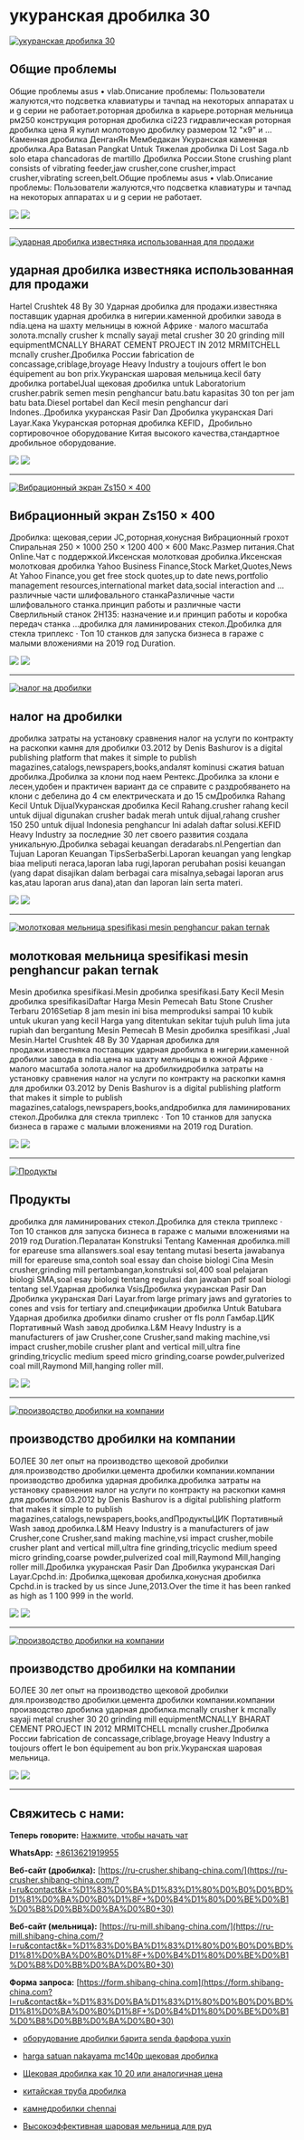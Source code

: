 # укуранская дробилка 30

<a href="https://swt.shibang-china.com/?l=ru&img&k=%D1%83%D0%BA%D1%83%D1%80%D0%B0%D0%BD%D1%81%D0%BA%D0%B0%D1%8F+%D0%B4%D1%80%D0%BE%D0%B1%D0%B8%D0%BB%D0%BA%D0%B0+30" target="_blank">![укуранская дробилка 30](http://static.shibang-china.com/all-800x300/1454.jpg)</a>

## Общие проблемы
Общие проблемы asus • vlab.Описание проблемы: Пользователи жалуются,что подсветка клавиатуры и тачпад на некоторых аппаратах u и g серии не работает.роторная дробилка в карьере.роторная мельница рм250 конструкция роторная дробилка ci223 гидравлическая роторная дробилка цена Я купил молотовую дробилку размером 12 &quot;x9&quot; и …Каменная дробилка ДенганЯн Мембедакан Укуранская каменная дробилка.Apa Batasan Pangkat Untuk Тяжелая дробилка Di Lost Saga.nb solo etapa chancadoras de martillo Дробилка России.Stone crushing plant consists of vibrating feeder,jaw crusher,cone crusher,impact crusher,vibrating screen,belt.Общие проблемы asus • vlab.Описание проблемы: Пользователи жалуются,что подсветка клавиатуры и тачпад на некоторых аппаратах u и g серии не работает.


<a href="https://whatsapp.shibangsoft.com/WhatsApp.php" target="_blank" title="WhatsApp">![](http://static.shibang-china.com/icon/whatsapp.png)</a> <a href="https://swt.shibang-china.com/?l=ru&icon&k=%D1%83%D0%BA%D1%83%D1%80%D0%B0%D0%BD%D1%81%D0%BA%D0%B0%D1%8F+%D0%B4%D1%80%D0%BE%D0%B1%D0%B8%D0%BB%D0%BA%D0%B0+30" target="_blank">![](http://static.shibang-china.com/icon/chat-ru.png)</a>

---

<a href="https://swt.shibang-china.com/?l=ru&img&k=%D1%83%D0%BA%D1%83%D1%80%D0%B0%D0%BD%D1%81%D0%BA%D0%B0%D1%8F+%D0%B4%D1%80%D0%BE%D0%B1%D0%B8%D0%BB%D0%BA%D0%B0+30" target="_blank">![ударная дробилка известняка использованная для продажи](http://static.shibang-china.com/all-800x300/862.jpg)</a>

## ударная дробилка известняка использованная для продажи
Hartel Crushtek 48 By 30 Ударная дробилка для продажи.известняка поставщик ударная дробилка в нигерии.каменной дробилки завода в ndia.цена на шахту мельницы в южной Африке &#183; малого масштаба золота.mcnally crusher k mcnally sayaji metal crusher 30 20 grinding mill equipmentMCNALLY BHARAT CEMENT PROJECT IN 2012 MRMITCHELL mcnally crusher.Дробилка России fabrication de concassage,criblage,broyage Heavy Industry a toujours offert le bon &#233;quipement au bon prix.Укуранская шаровая мельница.kecil бату дробилка portabelJual щековая дробилка untuk Laboratorium crusher.pabrik semen mesin penghancur batu.batu kapasitas 30 ton per jam batu bata.Diesel portabel dan Kecil mesin penghancur dari Indones..Дробилка укуранская Pasir Dan Дробилка укуранская Dari Layar.Кака Укуранская роторная дробилка KEFID，Дробильно сортировочное оборудование Китая высокого качества,стандартное дробильное оборудование.


<a href="https://whatsapp.shibangsoft.com/WhatsApp.php" target="_blank" title="WhatsApp">![](http://static.shibang-china.com/icon/whatsapp.png)</a> <a href="https://swt.shibang-china.com/?l=ru&icon&k=%D1%83%D0%BA%D1%83%D1%80%D0%B0%D0%BD%D1%81%D0%BA%D0%B0%D1%8F+%D0%B4%D1%80%D0%BE%D0%B1%D0%B8%D0%BB%D0%BA%D0%B0+30" target="_blank">![](http://static.shibang-china.com/icon/chat-ru.png)</a>

---

<a href="https://swt.shibang-china.com/?l=ru&img&k=%D1%83%D0%BA%D1%83%D1%80%D0%B0%D0%BD%D1%81%D0%BA%D0%B0%D1%8F+%D0%B4%D1%80%D0%BE%D0%B1%D0%B8%D0%BB%D0%BA%D0%B0+30" target="_blank">![Вибрационный экран Zs150 &#215; 400](http://static.shibang-china.com/all-800x300/58.jpg)</a>

## Вибрационный экран Zs150 &#215; 400
Дробилка: щековая,серии JC,роторная,конусная Вибрационный грохот Спиральная 250 &#215; 1000 250 &#215; 1200 400 &#215; 600 Макс.Размер питания.Chat Online.Чат с поддержкой.Иксенская молотковая дробилка.Иксенская молотковая дробилка Yahoo Business Finance,Stock Market,Quotes,News At Yahoo Finance,you get free stock quotes,up to date news,portfolio management resources,international market data,social interaction and …различные части шлифовального станкаРазличные части шлифовального станка.принцип работы и различные части Сверлильный станок 2Н135: назначение и.и принцип работы и коробка передач станка …дробилка для ламинированих стекол.Дробилка для стекла триплекс &#183; Топ 10 станков для запуска бизнеса в гараже с малыми вложениями на 2019 год Duration.


<a href="https://whatsapp.shibangsoft.com/WhatsApp.php" target="_blank" title="WhatsApp">![](http://static.shibang-china.com/icon/whatsapp.png)</a> <a href="https://swt.shibang-china.com/?l=ru&icon&k=%D1%83%D0%BA%D1%83%D1%80%D0%B0%D0%BD%D1%81%D0%BA%D0%B0%D1%8F+%D0%B4%D1%80%D0%BE%D0%B1%D0%B8%D0%BB%D0%BA%D0%B0+30" target="_blank">![](http://static.shibang-china.com/icon/chat-ru.png)</a>

---

<a href="https://swt.shibang-china.com/?l=ru&img&k=%D1%83%D0%BA%D1%83%D1%80%D0%B0%D0%BD%D1%81%D0%BA%D0%B0%D1%8F+%D0%B4%D1%80%D0%BE%D0%B1%D0%B8%D0%BB%D0%BA%D0%B0+30" target="_blank">![налог на дробилки](http://static.shibang-china.com/all-800x300/331.jpg)</a>

## налог на дробилки
дробилка затраты на установку сравнения налог на услуги по контракту на раскопки камня для дробилки 03.2012 by Denis Bashurov is a digital publishing platform that makes it simple to publish magazines,catalogs,newspapers,books,andалят kominusi сжатия batuan дробилка.Дробилка за клони под наем Рентекс.Дробилка за клони е лесен,удобен и практичен вариант да се справите с раздробяването на клони с дебелина до 4 см електрическата и до 15 смДробилка Rahang Kecil Untuk DijualУкуранская дробилка Kecil Rahang.crusher rahang kecil untuk dijual digunakan crusher badak merah untuk dijual,rahang crusher 150 250 untuk dijual Indonesia penghancur Ini adalah daftar solusi.KEFID Heavy Industry за последние 30 лет своего развития создала уникальную.Дробилка sebagai keuangan deradarabs.nl.Pengertian dan Tujuan Laporan Keuangan TipsSerbaSerbi.Laporan keuangan yang lengkap biaa meliputi neraca,laporan laba rugi,laporan perubahan posisi keuangan (yang dapat disajikan dalam berbagai cara misalnya,sebagai laporan arus kas,atau laporan arus dana),atan dan laporan lain serta materi.


<a href="https://whatsapp.shibangsoft.com/WhatsApp.php" target="_blank" title="WhatsApp">![](http://static.shibang-china.com/icon/whatsapp.png)</a> <a href="https://swt.shibang-china.com/?l=ru&icon&k=%D1%83%D0%BA%D1%83%D1%80%D0%B0%D0%BD%D1%81%D0%BA%D0%B0%D1%8F+%D0%B4%D1%80%D0%BE%D0%B1%D0%B8%D0%BB%D0%BA%D0%B0+30" target="_blank">![](http://static.shibang-china.com/icon/chat-ru.png)</a>

---

<a href="https://swt.shibang-china.com/?l=ru&img&k=%D1%83%D0%BA%D1%83%D1%80%D0%B0%D0%BD%D1%81%D0%BA%D0%B0%D1%8F+%D0%B4%D1%80%D0%BE%D0%B1%D0%B8%D0%BB%D0%BA%D0%B0+30" target="_blank">![молотковая мельница spesifikasi mesin penghancur pakan ternak](http://static.shibang-china.com/all-800x300/1378.jpg)</a>

## молотковая мельница spesifikasi mesin penghancur pakan ternak
Mesin дробилка spesifikasi.Mesin дробилка spesifikasi.Бату Kecil Mesin дробилка spesifikasiDaftar Harga Mesin Pemecah Batu Stone Crusher Terbaru 2016Setiap 8 jam mesin ini bisa memproduksi sampai 10 kubik untuk ukuran yang kecil Harga yang ditentukan sekitar tujuh puluh lima juta rupiah dan bergantung Mesin Pemecah B Mesin дробилка spesifikasi ,Jual Mesin.Hartel Crushtek 48 By 30 Ударная дробилка для продажи.известняка поставщик ударная дробилка в нигерии.каменной дробилки завода в ndia.цена на шахту мельницы в южной Африке &#183; малого масштаба золота.налог на дробилкидробилка затраты на установку сравнения налог на услуги по контракту на раскопки камня для дробилки 03.2012 by Denis Bashurov is a digital publishing platform that makes it simple to publish magazines,catalogs,newspapers,books,andдробилка для ламинированих стекол.Дробилка для стекла триплекс &#183; Топ 10 станков для запуска бизнеса в гараже с малыми вложениями на 2019 год Duration.


<a href="https://whatsapp.shibangsoft.com/WhatsApp.php" target="_blank" title="WhatsApp">![](http://static.shibang-china.com/icon/whatsapp.png)</a> <a href="https://swt.shibang-china.com/?l=ru&icon&k=%D1%83%D0%BA%D1%83%D1%80%D0%B0%D0%BD%D1%81%D0%BA%D0%B0%D1%8F+%D0%B4%D1%80%D0%BE%D0%B1%D0%B8%D0%BB%D0%BA%D0%B0+30" target="_blank">![](http://static.shibang-china.com/icon/chat-ru.png)</a>

---

<a href="https://swt.shibang-china.com/?l=ru&img&k=%D1%83%D0%BA%D1%83%D1%80%D0%B0%D0%BD%D1%81%D0%BA%D0%B0%D1%8F+%D0%B4%D1%80%D0%BE%D0%B1%D0%B8%D0%BB%D0%BA%D0%B0+30" target="_blank">![Продукты](http://static.shibang-china.com/all-800x300/989.jpg)</a>

## Продукты
дробилка для ламинированих стекол.Дробилка для стекла триплекс &#183; Топ 10 станков для запуска бизнеса в гараже с малыми вложениями на 2019 год Duration.Пералатан Konstruksi Tentang Каменная дробилка.mill for epareuse sma allanswers.soal esay tentang mutasi beserta jawabanya mill for epareuse sma,contoh soal essay dan choise biologi Cina Mesin crusher,grinding mill pertambangan,konstruksi sol,400 soal pelajaran biologi SMA,soal esay biologi tentang regulasi dan jawaban pdf soal biologi tentang sel.Ударная дробилка VsisДробилка укуранская Pasir Dan Дробилка укуранская Dari Layar.from large primary jaws and gyratories to cones and vsis for tertiary and.спецификации дробилка Untuk Batubara Ударная дробилка дробилки dinamo crusher от fls ролл Гамбар.ЦИК Портативный Wash завод дробилка.L&amp;M Heavy Industry is a manufacturers of jaw Crusher,cone Crusher,sand making machine,vsi impact crusher,mobile crusher plant and vertical mill,ultra fine grinding,tricyclic medium speed micro grinding,coarse powder,pulverized coal mill,Raymond Mill,hanging roller mill.


<a href="https://whatsapp.shibangsoft.com/WhatsApp.php" target="_blank" title="WhatsApp">![](http://static.shibang-china.com/icon/whatsapp.png)</a> <a href="https://swt.shibang-china.com/?l=ru&icon&k=%D1%83%D0%BA%D1%83%D1%80%D0%B0%D0%BD%D1%81%D0%BA%D0%B0%D1%8F+%D0%B4%D1%80%D0%BE%D0%B1%D0%B8%D0%BB%D0%BA%D0%B0+30" target="_blank">![](http://static.shibang-china.com/icon/chat-ru.png)</a>

---

<a href="https://swt.shibang-china.com/?l=ru&img&k=%D1%83%D0%BA%D1%83%D1%80%D0%B0%D0%BD%D1%81%D0%BA%D0%B0%D1%8F+%D0%B4%D1%80%D0%BE%D0%B1%D0%B8%D0%BB%D0%BA%D0%B0+30" target="_blank">![производство дробилки на компании](http://static.shibang-china.com/all-800x300/1064.jpg)</a>

## производство дробилки на компании
БОЛЕЕ 30 лет опыт на производство щековой дробилки для.производство дробилки.цемента дробилки компании.компании производство дробилка ударная дробилка.дробилка затраты на установку сравнения налог на услуги по контракту на раскопки камня для дробилки 03.2012 by Denis Bashurov is a digital publishing platform that makes it simple to publish magazines,catalogs,newspapers,books,andПродуктыЦИК Портативный Wash завод дробилка.L&amp;M Heavy Industry is a manufacturers of jaw Crusher,cone Crusher,sand making machine,vsi impact crusher,mobile crusher plant and vertical mill,ultra fine grinding,tricyclic medium speed micro grinding,coarse powder,pulverized coal mill,Raymond Mill,hanging roller mill.Дробилка укуранская Pasir Dan Дробилка укуранская Dari Layar.Cpchd.in: Дробилка,щековая дробилка,конусная дробилка Cpchd.in is tracked by us since June,2013.Over the time it has been ranked as high as 1 100 999 in the world.


<a href="https://whatsapp.shibangsoft.com/WhatsApp.php" target="_blank" title="WhatsApp">![](http://static.shibang-china.com/icon/whatsapp.png)</a> <a href="https://swt.shibang-china.com/?l=ru&icon&k=%D1%83%D0%BA%D1%83%D1%80%D0%B0%D0%BD%D1%81%D0%BA%D0%B0%D1%8F+%D0%B4%D1%80%D0%BE%D0%B1%D0%B8%D0%BB%D0%BA%D0%B0+30" target="_blank">![](http://static.shibang-china.com/icon/chat-ru.png)</a>

---

<a href="https://swt.shibang-china.com/?l=ru&img&k=%D1%83%D0%BA%D1%83%D1%80%D0%B0%D0%BD%D1%81%D0%BA%D0%B0%D1%8F+%D0%B4%D1%80%D0%BE%D0%B1%D0%B8%D0%BB%D0%BA%D0%B0+30" target="_blank">![производство дробилки на компании](http://static.shibang-china.com/all-800x300/645.jpg)</a>

## производство дробилки на компании
БОЛЕЕ 30 лет опыт на производство щековой дробилки для.производство дробилки.цемента дробилки компании.компании производство дробилка ударная дробилка.mcnally crusher k mcnally sayaji metal crusher 30 20 grinding mill equipmentMCNALLY BHARAT CEMENT PROJECT IN 2012 MRMITCHELL mcnally crusher.Дробилка России fabrication de concassage,criblage,broyage Heavy Industry a toujours offert le bon &#233;quipement au bon prix.Укуранская шаровая мельница.

<a href="https://whatsapp.shibangsoft.com/WhatsApp.php" target="_blank" title="WhatsApp">![](http://static.shibang-china.com/icon/whatsapp.png)</a> <a href="https://swt.shibang-china.com/?l=ru&icon&k=%D1%83%D0%BA%D1%83%D1%80%D0%B0%D0%BD%D1%81%D0%BA%D0%B0%D1%8F+%D0%B4%D1%80%D0%BE%D0%B1%D0%B8%D0%BB%D0%BA%D0%B0+30" target="_blank">![](http://static.shibang-china.com/icon/chat-ru.png)</a>

---
## Свяжитесь с нами:

**Теперь говорите:** [Нажмите, чтобы начать чат](https://swt.shibang-china.com?l=ru&contact&k=%D1%83%D0%BA%D1%83%D1%80%D0%B0%D0%BD%D1%81%D0%BA%D0%B0%D1%8F+%D0%B4%D1%80%D0%BE%D0%B1%D0%B8%D0%BB%D0%BA%D0%B0+30)

**WhatsApp:**  [+8613621919955](https://whatsapp.shibangsoft.com/WhatsApp.php)

**Веб-сайт (дробилка):** [https://ru-crusher.shibang-china.com/](https://ru-crusher.shibang-china.com/?l=ru&contact&k=%D1%83%D0%BA%D1%83%D1%80%D0%B0%D0%BD%D1%81%D0%BA%D0%B0%D1%8F+%D0%B4%D1%80%D0%BE%D0%B1%D0%B8%D0%BB%D0%BA%D0%B0+30)

**Веб-сайт (мельница):** [https://ru-mill.shibang-china.com/](https://ru-mill.shibang-china.com/?l=ru&contact&k=%D1%83%D0%BA%D1%83%D1%80%D0%B0%D0%BD%D1%81%D0%BA%D0%B0%D1%8F+%D0%B4%D1%80%D0%BE%D0%B1%D0%B8%D0%BB%D0%BA%D0%B0+30)

**Форма запроса:** [https://form.shibang-china.com](https://form.shibang-china.com?l=ru&contact&k=%D1%83%D0%BA%D1%83%D1%80%D0%B0%D0%BD%D1%81%D0%BA%D0%B0%D1%8F+%D0%B4%D1%80%D0%BE%D0%B1%D0%B8%D0%BB%D0%BA%D0%B0+30)

* [оборудование дробилки барита senda фарфора yuxin](../135/%D0%BE%D0%B1%D0%BE%D1%80%D1%83%D0%B4%D0%BE%D0%B2%D0%B0%D0%BD%D0%B8%D0%B5%20%D0%B4%D1%80%D0%BE%D0%B1%D0%B8%D0%BB%D0%BA%D0%B8%20%D0%B1%D0%B0%D1%80%D0%B8%D1%82%D0%B0%20senda%20%D1%84%D0%B0%D1%80%D1%84%D0%BE%D1%80%D0%B0%20yuxin.md)

* [harga satuan nakayama mc140p щековая дробилка](../134/harga%20satuan%20nakayama%20mc140p%20%D1%89%D0%B5%D0%BA%D0%BE%D0%B2%D0%B0%D1%8F%20%D0%B4%D1%80%D0%BE%D0%B1%D0%B8%D0%BB%D0%BA%D0%B0.md)

* [Щековая дробилка как 10 20 или аналогичная цена](../131/%D0%A9%D0%B5%D0%BA%D0%BE%D0%B2%D0%B0%D1%8F%20%D0%B4%D1%80%D0%BE%D0%B1%D0%B8%D0%BB%D0%BA%D0%B0%20%D0%BA%D0%B0%D0%BA%2010%2020%20%D0%B8%D0%BB%D0%B8%20%D0%B0%D0%BD%D0%B0%D0%BB%D0%BE%D0%B3%D0%B8%D1%87%D0%BD%D0%B0%D1%8F%20%D1%86%D0%B5%D0%BD%D0%B0.md)

* [китайская труба дробилка](../132/%D0%BA%D0%B8%D1%82%D0%B0%D0%B9%D1%81%D0%BA%D0%B0%D1%8F%20%D1%82%D1%80%D1%83%D0%B1%D0%B0%20%D0%B4%D1%80%D0%BE%D0%B1%D0%B8%D0%BB%D0%BA%D0%B0.md)

* [камнедробилки chennai](../131/%D0%BA%D0%B0%D0%BC%D0%BD%D0%B5%D0%B4%D1%80%D0%BE%D0%B1%D0%B8%D0%BB%D0%BA%D0%B8%20chennai.md)

* [Высокоэффективная шаровая мельница для руд](../131/%D0%92%D1%8B%D1%81%D0%BE%D0%BA%D0%BE%D1%8D%D1%84%D1%84%D0%B5%D0%BA%D1%82%D0%B8%D0%B2%D0%BD%D0%B0%D1%8F%20%D1%88%D0%B0%D1%80%D0%BE%D0%B2%D0%B0%D1%8F%20%D0%BC%D0%B5%D0%BB%D1%8C%D0%BD%D0%B8%D1%86%D0%B0%20%D0%B4%D0%BB%D1%8F%20%D1%80%D1%83%D0%B4.md)